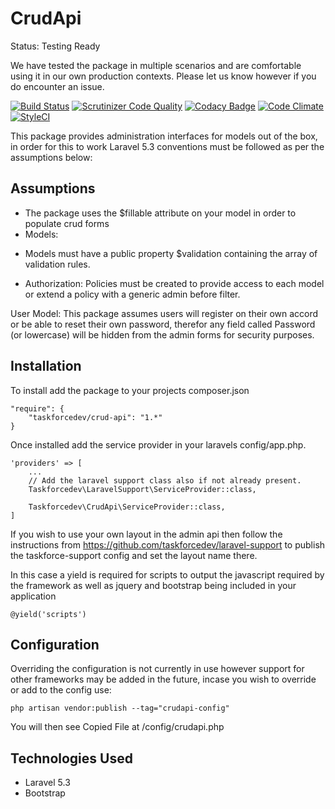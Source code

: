 # CrudApi #

Status: Testing Ready

We have tested the package in multiple scenarios and are comfortable using it in our own production contexts.  Please let us know however if you do encounter an issue.

[![Build Status](https://travis-ci.org/taskforcedev-testing/crudapi.svg?branch=master)](https://travis-ci.org/taskforcedev-testing/crudapi) [![Scrutinizer Code Quality](https://scrutinizer-ci.com/g/taskforcedev/crud-api/badges/quality-score.png?b=master)](https://scrutinizer-ci.com/g/taskforcedev/crud-api/?branch=master) [![Codacy Badge](https://www.codacy.com/project/badge/aff7a9540c4b4f03977393a05d23a25d)](https://www.codacy.com/public/taskforce2eu/crud-api) [![Code Climate](https://codeclimate.com/github/taskforcedev/crud-api/badges/gpa.svg)](https://codeclimate.com/github/taskforcedev/crud-api)
[![StyleCI](https://styleci.io/repos/32332348/shield?branch=master)](https://styleci.io/repos/32332348)

This package provides administration interfaces for models out of the box, in order for this to work Laravel 5.3 conventions must be followed as per the assumptions below:

## Assumptions ##
- The package uses the $fillable attribute on your model in order to populate crud forms
- Models:
 * Models must have a public property $validation containing the array of validation rules.
- Authorization: Policies must be created to provide access to each model or extend a policy with a generic admin before filter.

User Model: This package assumes users will register on their own accord or be able to reset their own password, therefor any field called Password (or lowercase) will be hidden from the admin forms for security purposes.

## Installation ##
To install add the package to your projects composer.json

    "require": {
        "taskforcedev/crud-api": "1.*"
    }

Once installed add the service provider in your laravels config/app.php.

    'providers' => [
        ...
        // Add the laravel support class also if not already present.
        Taskforcedev\LaravelSupport\ServiceProvider::class,

        Taskforcedev\CrudApi\ServiceProvider::class,
    ]

If you wish to use your own layout in the admin api then follow the instructions from https://github.com/taskforcedev/laravel-support to publish the taskforce-support config and set the layout name there.

In this case a yield is required for scripts to output the javascript required by the framework as well as jquery and bootstrap being included in your application

    @yield('scripts')

## Configuration ##

Overriding the configuration is not currently in use however support for other frameworks may be added in the future, incase you wish to override or add to the config use:

    php artisan vendor:publish --tag="crudapi-config"

You will then see Copied File at /config/crudapi.php


## Technologies Used ##
 * Laravel 5.3
 * Bootstrap
